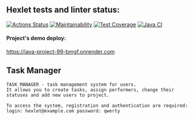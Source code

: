 ## Hexlet tests and linter status:
[![Actions Status](https://github.com/IPetrovRed/java-project-99/actions/workflows/hexlet-check.yml/badge.svg)](https://github.com/IPetrovRed/java-project-99/actions)
[![Maintainability](https://api.codeclimate.com/v1/badges/3250d35d5a70759b8096/maintainability)](https://codeclimate.com/github/IPetrovRed/java-project-99/maintainability)
[![Test Coverage](https://api.codeclimate.com/v1/badges/3250d35d5a70759b8096/test_coverage)](https://codeclimate.com/github/IPetrovRed/java-project-99/test_coverage)
[![Java CI](https://github.com/IPetrovRed/java-project-99/actions/workflows/Build.yml/badge.svg?branch=main)](https://github.com/IPetrovRed/java-project-99/actions/workflows/Build.yml)

#### Project's demo deploy:
https://java-project-99-bmgf.onrender.com

## Task Manager
``` 
TASK MANAGER - task management system for users. 
It allows you to create tasks, assign performers, change their statuses and add new users to project.
```
```
To access the system, registration and authentication are required: 
login: hexlet@example.com password: qwerty
```